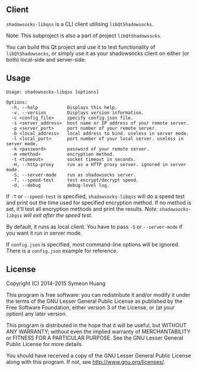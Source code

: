 Client
------

`shadowsocks-libqss` is a CLI client utilising `libQtShadowsocks`.

Note: This subproject is also a part of project `libQtShadowsocks`.

You can build this Qt project and use it to test functionality of `libQtShadowsocks`, or simply use it as your shadowsocks client on either (or both) local-side and server-side.

Usage
-----

```
Usage: shadowsocks-libqss [options]

Options:
  -h, --help           Displays this help.
  -v, --version        Displays version information.
  -c <config_file>     specify config.json file.
  -s <server_address>  host name or IP address of your remote server.
  -p <server_port>     port number of your remote server.
  -b <local_address>   local address to bind. useless in server mode.
  -l <local_port>      port number of your local server. useless in server mode.
  -k <password>        password of your remote server.
  -m <method>          encryption method.
  -t <timeout>         socket timeout in seconds.
  -H, --http-proxy     run as a HTTP proxy server. ignored in server mode.
  -S, --server-mode    run as shadowsocks server.
  -T, --speed-test     test encrypt/decrypt speed.
  -d, --debug          debug-level log.
```

If `-T` or `--speed-test` is specified, `shadowsocks-libqss` will do a speed test and print out the time used for specified encryption method. If no method is set, it'll test all encryption methods and print the results. _Note: `shadowsocks-libqss` will exit after the speed test._

By default, it runs as local client. You have to pass `-S` or `--server-mode` if you want it run in server mode.

If `config.json` is specified, most command-line options will be ignored. There is a `config.json` example for reference.

License
-------

Copyright (C) 2014-2015 Symeon Huang

This program is free software: you can redistribute it and/or modify
it under the terms of the GNU Lesser General Public License as
published by the Free Software Foundation, either version 3 of the
License, or (at your option) any later version.

This program is distributed in the hope that it will be useful,
but WITHOUT ANY WARRANTY; without even the implied warranty of
MERCHANTABILITY or FITNESS FOR A PARTICULAR PURPOSE.  See the
GNU Lesser General Public License for more details.

You should have received a copy of the GNU Lesser General Public License
along with this program. If not, see <http://www.gnu.org/licenses/>.
